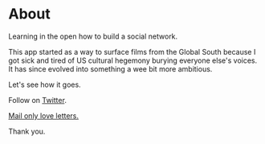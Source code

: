 # About

Learning in the open how to build a social network.

This app started as a way to surface films from the Global South because I got sick and tired of US cultural hegemony burying everyone else's voices. It has since evolved into something a wee bit more ambitious.

Let's see how it goes.

Follow on [Twitter](https://twitter.com/supermeowkat).

[Mail only love letters.](mailto:alexalexyang@gmail.com)

Thank you.
